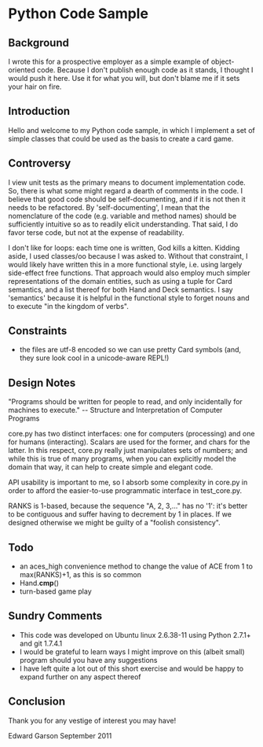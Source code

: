 # Python Code Sample

## Background

I wrote this for a prospective employer as a simple example of object-oriented code. Because I don't publish enough code as it stands, I thought I would push it here. Use it for what you will, but don't blame me if it sets your hair on fire.

## Introduction

Hello and welcome to my Python code sample, in which I implement a set of simple classes that could be used as the basis to create a card game.

## Controversy

I view unit tests as the primary means to document implementation code. So, there is what some might regard a dearth of comments in the code. I believe that good code should be self-documenting, and if it is not then it needs to be refactored. By 'self-documenting', I mean that the nomenclature of the code (e.g. variable and method names) should be sufficiently intuitive so as to readily elicit understanding. That said, I do favor terse code, but not at the expense of readability.

I don't like for loops: each time one is written, God kills a kitten. Kidding aside, I used classes/oo because I was asked to. Without that constraint, I would likely have written this in a more functional style, i.e. using largely side-effect free functions. That approach would also employ much simpler representations of the domain entities, such as using a tuple for Card semantics, and a list thereof for both Hand and Deck semantics. I say 'semantics' because it is helpful in the functional style to forget nouns and to execute "in the kingdom of verbs".

## Constraints

* the files are utf-8 encoded so we can use pretty Card symbols (and, they sure look cool in a unicode-aware REPL!)

## Design Notes

"Programs should be written for people to read, and only incidentally for machines to execute."
  -- Structure and Interpretation of Computer Programs

core.py has two distinct interfaces: one for computers (processing) and one for humans (interacting). Scalars are used for the former, and chars for the latter. In this respect, core.py really just manipulates sets of numbers; and while this is true of many programs, when you can explicitly model the domain that way, it can help to create simple and elegant code.

API usability is important to me, so I absorb some complexity in core.py in order to afford the easier-to-use programmatic interface in test_core.py.

RANKS is 1-based, because the sequence "A, 2, 3,..." has no '1': it's better to be contiguous and suffer having to decrement by 1 in places. If we designed otherwise we might be guilty of a "foolish consistency".

## Todo

* an aces_high convenience method to change the value of ACE from 1 to max(RANKS)+1, as this is so common
* Hand.__cmp__()
* turn-based game play

## Sundry Comments

* This code was developed on Ubuntu linux 2.6.38-11 using Python 2.7.1+ and git 1.7.4.1
* I would be grateful to learn ways I might improve on this (albeit small) program should you have any suggestions
* I have left quite a lot out of this short exercise and would be happy to expand further on any aspect thereof

## Conclusion

Thank you for any vestige of interest you may have!

Edward Garson
September 2011
